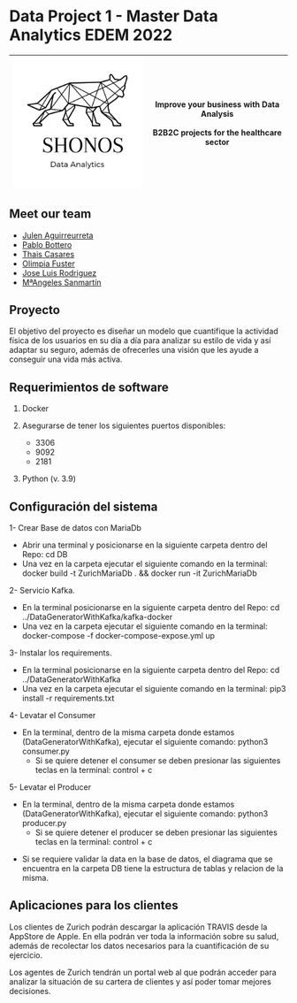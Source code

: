 # Data Project 1 - Master Data Analytics EDEM 2022

| ![](https://github.com/aloa04/dataproject-1/blob/main/logo/logo_shonos.png?raw=true) | **Improve your business with Data Analysis**<br /><br />B2B2C projects for the healthcare sector |
| ------------------------------------------------------------ | :----------------------------------------------------------: |

## Meet our team

- [Julen Aguirreurreta](https://github.com/juagvi)
- [Pablo Bottero](https://github.com/aloa04)
- [Thais Casares](https://github.com/thais1987)
- [Olimpia Fuster](https://github.com/olimpiaf99)
- [Jose Luis Rodriguez](https://github.com/joselra98)
- [MªAngeles Sanmartín](https://github.com/mac-sanmartin)



## Proyecto

El objetivo del proyecto es diseñar un modelo que cuantifique la actividad física de los usuarios en su día a día para analizar su estilo de vida y así adaptar su seguro, además de ofrecerles una visión que les ayude a conseguir una vida más activa.

## Requerimientos de software
1. Docker

2. Asegurarse de tener los siguientes puertos disponibles: 
   - 3306
   - 9092
   - 2181
3. Python (v. 3.9)

## Configuración del sistema

1- Crear Base de datos con MariaDb
 - Abrir una terminal y posicionarse en la siguiente carpeta dentro del Repo: cd DB
 - Una vez en la carpeta ejecutar el siguiente comando en la terminal: docker build -t ZurichMariaDb . && docker run -it ZurichMariaDb

2- Servicio Kafka.
 - En la terminal posicionarse en la siguiente carpeta dentro del Repo: cd ../DataGeneratorWithKafka/kafka-docker
 - Una vez en la carpeta ejecutar el siguiente comando en la terminal: docker-compose -f docker-compose-expose.yml up

3- Instalar los requirements.
 - En la terminal posicionarse en la siguiente carpeta dentro del Repo: cd ../DataGeneratorWithKafka
 - Una vez en la carpeta ejecutar el siguiente comando en la terminal: pip3 install -r requirements.txt

4- Levatar el Consumer
 - En la terminal, dentro de la misma carpeta donde estamos (DataGeneratorWithKafka), ejecutar el siguiente comando: python3 consumer.py
   * Si se quiere detener el consumer se deben presionar las siguientes teclas en la terminal: control + c

5- Levatar el Producer
 - En la terminal, dentro de la misma carpeta donde estamos (DataGeneratorWithKafka), ejecutar el siguiente comando: python3 producer.py
   * Si se quiere detener el producer se deben presionar las siguientes teclas en la terminal: control + c

* Si se requiere validar la data en la base de datos, el diagrama que se encuentra en la carpeta DB tiene la estructura de tablas y relacion de la misma.

## Aplicaciones para los clientes

Los clientes de Zurich podrán descargar la aplicación TRAVIS desde la AppStore de Apple. En ella podrán ver toda la información sobre su salud, además de recolectar los datos necesarios para la cuantificación de su ejercicio.

Los agentes de Zurich tendrán un portal web al que podrán acceder para analizar la situación de su cartera de clientes y así poder tomar mejores decisiones. 